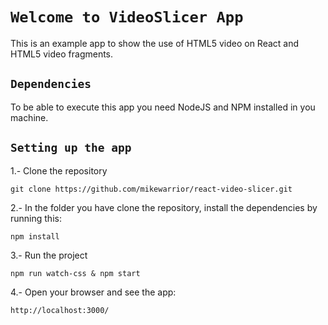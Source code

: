 # `Welcome to VideoSlicer App`

This is an example app to show the use of HTML5 video on React and HTML5 video fragments.

## `Dependencies`

To be able to execute this app you need NodeJS and NPM installed in you machine.

## `Setting up the app`

1.- Clone the repository

```
git clone https://github.com/mikewarrior/react-video-slicer.git
```

2.- In the folder you have clone the repository, install the dependencies by running this:
```
npm install
```
3.- Run the project
```
npm run watch-css & npm start
```
4.- Open your browser and see the app:
```
http://localhost:3000/
```
